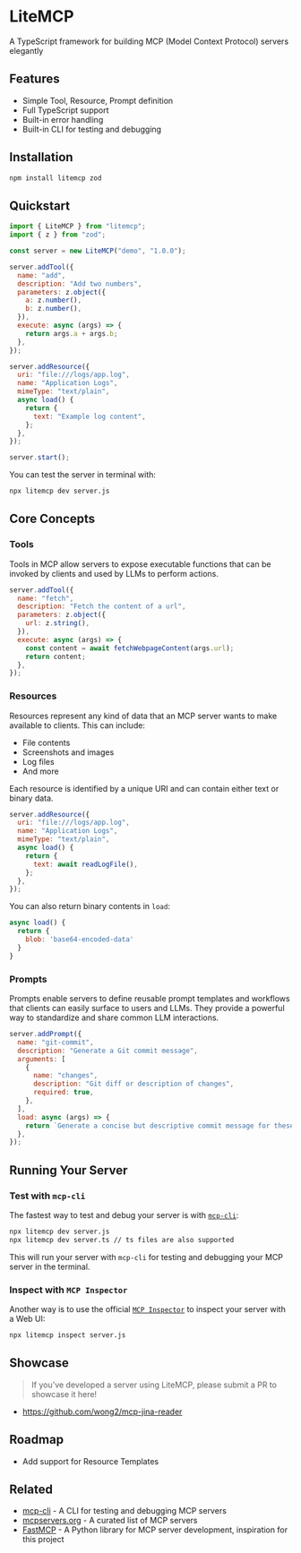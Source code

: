 # LiteMCP

A TypeScript framework for building MCP (Model Context Protocol) servers elegantly

## Features

- Simple Tool, Resource, Prompt definition
- Full TypeScript support
- Built-in error handling
- Built-in CLI for testing and debugging

## Installation

```bash
npm install litemcp zod
```

## Quickstart

```js
import { LiteMCP } from "litemcp";
import { z } from "zod";

const server = new LiteMCP("demo", "1.0.0");

server.addTool({
  name: "add",
  description: "Add two numbers",
  parameters: z.object({
    a: z.number(),
    b: z.number(),
  }),
  execute: async (args) => {
    return args.a + args.b;
  },
});

server.addResource({
  uri: "file:///logs/app.log",
  name: "Application Logs",
  mimeType: "text/plain",
  async load() {
    return {
      text: "Example log content",
    };
  },
});

server.start();
```

You can test the server in terminal with:

```bash
npx litemcp dev server.js
```

## Core Concepts

### Tools

Tools in MCP allow servers to expose executable functions that can be invoked by clients and used by LLMs to perform actions.

```js
server.addTool({
  name: "fetch",
  description: "Fetch the content of a url",
  parameters: z.object({
    url: z.string(),
  }),
  execute: async (args) => {
    const content = await fetchWebpageContent(args.url);
    return content;
  },
});
```

### Resources

Resources represent any kind of data that an MCP server wants to make available to clients. This can include:

- File contents
- Screenshots and images
- Log files
- And more

Each resource is identified by a unique URI and can contain either text or binary data.

```js
server.addResource({
  uri: "file:///logs/app.log",
  name: "Application Logs",
  mimeType: "text/plain",
  async load() {
    return {
      text: await readLogFile(),
    };
  },
});
```

You can also return binary contents in `load`:

```js
async load() {
  return {
    blob: 'base64-encoded-data'
  }
}
```

### Prompts

Prompts enable servers to define reusable prompt templates and workflows that clients can easily surface to users and LLMs. They provide a powerful way to standardize and share common LLM interactions.

```js
server.addPrompt({
  name: "git-commit",
  description: "Generate a Git commit message",
  arguments: [
    {
      name: "changes",
      description: "Git diff or description of changes",
      required: true,
    },
  ],
  load: async (args) => {
    return `Generate a concise but descriptive commit message for these changes:\n\n${args.changes}`;
  },
});
```

## Running Your Server

### Test with `mcp-cli`

The fastest way to test and debug your server is with [`mcp-cli`](https://github.com/wong2/mcp-cli):

```bash
npx litemcp dev server.js
npx litemcp dev server.ts // ts files are also supported
```

This will run your server with `mcp-cli` for testing and debugging your MCP server in the terminal.

### Inspect with `MCP Inspector`

Another way is to use the official [`MCP Inspector`](https://modelcontextprotocol.io/docs/tools/inspector) to inspect your server with a Web UI:

```bash
npx litemcp inspect server.js
```

## Showcase

> If you've developed a server using LiteMCP, please submit a PR to showcase it here!

- https://github.com/wong2/mcp-jina-reader

## Roadmap

- Add support for Resource Templates

## Related

- [mcp-cli](https://github.com/wong2/mcp-cli) - A CLI for testing and debugging MCP servers
- [mcpservers.org](https://mcpservers.org) - A curated list of MCP servers
- [FastMCP](https://github.com/jlowin/fastmcp) - A Python library for MCP server development, inspiration for this project
